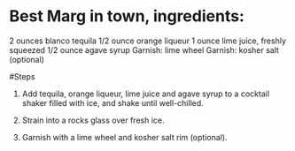 # Best Marg in town, ingredients:
2 ounces blanco tequila
1/2 ounce orange liqueur
1 ounce lime juice, freshly squeezed
1/2 ounce agave syrup
Garnish: lime wheel
Garnish: kosher salt (optional)

#Steps

1. Add tequila, orange liqueur, lime juice and agave syrup to a cocktail shaker filled with ice, and shake until well-chilled.

2. Strain into a rocks glass over fresh ice.

3. Garnish with a lime wheel and kosher salt rim (optional).
